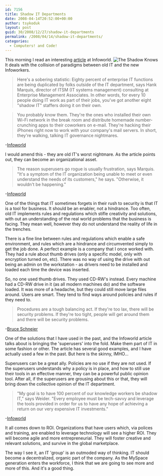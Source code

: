 ```yaml
---
id: 7156
title: Shadow IT Departments
date: 2008-04-14T20:52:00+00:00
author: tsykoduk
layout: post
guid: 30/2008/12/27/shadow-it-departments
permalink: /2008/04/14/shadow-it-departments/
categories:
  - Computers! and Code!
---
```

<p><img src="https://greg.nokes.name/assets/2008/4/14/the-shadow-knows.png" alt="The Shadow Knows" style="float:right;">This morning I read an interesting <a href="http://www.infoworld.com/article/08/04/14/16FE-guerrilla-it_1.html">article</a> at Infoworld. It deals with the collision of paradigms between old IT and the new Infoworkers.</p>
<!--more-->

<blockquote>Here's a sobering statistic: Eighty percent of enterprise IT functions are being duplicated by folks outside of the IT department, says Hank Marquis, director of ITSM (IT systems management) consulting at Enterprise Management Associates. In other words, for every 10 people doing IT work as part of their jobs, you've got another eight "shadow IT" staffers doing it on their own. </blockquote>

<blockquote>You probably know them. They're the ones who installed their own Wi-Fi network in the break room and distribute homemade number-crunching apps to their coworkers on e-mail. They're hacking their iPhones right now to work with your company's mail servers. In short, they're walking, talking IT governance nightmares. </blockquote>

<p>-<a href="http://www.infoworld.com/article/08/04/14/16FE-guerrilla-it_1.html">Infoworld</a> </p>

<p>I would amend this - they are old IT's worst nightmare. As the article points out, they can become an organizational asset.</p>

<blockquote>The reason superusers go rogue is usually frustration, says Marquis. "It's a symptom of the IT organization being unable to meet or even understand the needs of its customers," he says. "Otherwise, it wouldn't be happening." </blockquote>

<p>-<a href="http://www.infoworld.com/article/08/04/14/16FE-guerrilla-it_1.html">Infoworld</a> </p>

<p>One of the things that IT sometimes forgets in their rush to security is that IT is a tool for business. It should be an enabler, not a hindrance. Too often, old IT implements rules and regulations which stifle creativity and solutions, with out an understanding of the real world problems that the business is facing. They mean well, however they do not understand the reality of life in the trenches.</p>

<p>There is a fine line between rules and regulations which enable a safe environment, and rules which are a hindrance and circumvented simply to get the job done.  A perfect example is a company that I once worked with. They had a rule about thumb drives (only a specific model, only with encryption turned on, etc). There was no way of using the drive with out being an admin on the workstation - as drivers need to be installed and loaded each time the device was inserted.</p>

<p>So, no one used thumb drives. They used CD-RW's instead. Every machine had a CD-RW drive in it (as all modern machines do) and the software loaded. It was more of a headache, but they could still move large files around. Users are smart. They tend to find ways around policies and rules if they need to.</p>

<blockquote>Procedures are a tough balancing act. If they're too lax, there will be security problems. If they're too tight, people will get around them and there will be security problems.</blockquote>

<p>-<a href="http://www.schneier.com/blog/archives/2008/04/people_and_secu.html">Bruce Schneier</a></p>

<p>One of the solutions that I have used in the past, and the Infoworld article talks about is bringing the 'superusers' into the fold. Make them part of IT in some fashion or other. The article has several good examples, and I have actually used a few in the past. But here is the skinny, IMHO...</p>

<p>Superusers can be a great ally. Policies are no use if they are not used. If the superusers understands why a policy is in place, and how to still use their tools in an effective manner, they can be a powerful public opinion tool. After all, if the superusers are grousing about this or that, they will bring down the collective opinion of the IT department.</p>

<blockquote>"My goal is to have 100 percent of our knowledge workers be shadow IT," says Weider. "Every employee must be tech-savvy and leverage the tools provided in order for us to have any hope of achieving a return on our very expensive IT investments." </blockquote>

<p>-<a href="http://www.infoworld.com/article/08/04/14/16FE-guerrilla-it_1.html">Infoworld</a> </p>

<p>It all comes down to ROI. Organizations that have users which, via polices and training, are enabled to leverage technology will see a higher ROI. They will  become agile and more entrepreneurial. They will foster creative and relevant solutions, and survive in the global marketplace.</p>

<p>The way I see it, an IT 'group' is an outmoded way of thinking. IT should become a decentralized, organic part of the company. As the MySpace generation enters the workforce, I think that we are going to see more and more of this. And it's a good thing.</p>